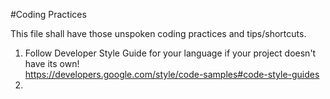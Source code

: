 #Coding Practices

This file shall have those unspoken coding practices and tips/shortcuts. 

1. Follow Developer Style Guide for your language if your project doesn't have its own!  
   https://developers.google.com/style/code-samples#code-style-guides
2. 
